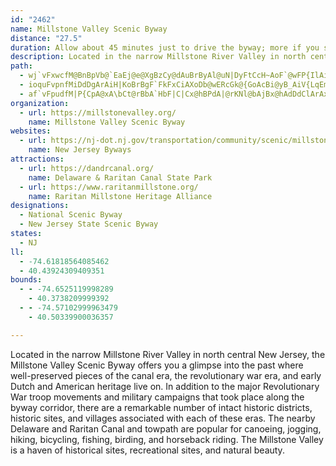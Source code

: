 ```yaml
---
id: "2462"
name: Millstone Valley Scenic Byway
distance: "27.5"
duration: Allow about 45 minutes just to drive the byway; more if you stop along the way.
description: Located in the narrow Millstone River Valley in north central New Jersey, the Millstone Valley Scenic byway offers you a glimpse into the past where well-preserved pieces of the canal era, the revolutionary war era, and early Dutch and American heritage live on.
path:
  - wj`vFxwcfM@BnBpVb@`EaEj@e@XgBzCy@dAuBrByAl@uN|DyFtCcH~AoF`@wFP{IlAiFrBsGlBaB|@cE`DyTtLaHzG}@v@o@XiCj@mG`A_LjAsKw@?aEeBk`@QuCxDzDrG`Ef@PDrAT^b@RrBD|Bm@xAeAjA_Bv@m@nAm@jDiCvCoAzF_DdHmDbEwAjCcBv@_AbAwCVa@zGeExNmAhGSpBSnB@fFd@bB?~AYfJ_CvFaDpCaCnCs@zEeEbCsClAs@nAWtDu@hDc@`Ia@fERnBRvC|@xBlApItGlCdCrEzEdA`B|JlSjNvR^PPElA_CnThUp@lAj@p@zLbMxTtRrLnJz@`FpHpY|GtRXdBXlHx@lDdBlEhQr\rAvBlCnDlCdCnHlE{AxH}BdQg@vA?@RJpB~A|Ar@bZzFbBn@p@f@v@fAbFfN`BxD`S~YrEzErAr@bCbAlCt@x@d@vF~FnCtAbAjA^jAHdADzEXrC^rA`B~C`AnCfDtObExJpKjOxAjCl@lBZdD?fAK~Ac@vBcBnE_@~AW`BKxAFfB`@|Bj@lAz@~@lDuFhBeBxAw@dEaBKgB?iB`D_W|E_\^sAz@qAb@[fBi@bEAnUfIbCl@|@?n@K~Ay@bFsDlPwKb@KnBiTt@_OhA{YBu@MuAbB{@xVeH~B_@rGQr@M~Aq@lHiGvBsAhCq@jMyBnAg@rAkAr@{@x@}ArC}Kt@gBbAqAbAy@tB{@dJqApLyBbGuAxAw@dEgD|FaEWNVOFZG[rDvPTjBR`FBlEPdCb@fBt@lBX`@y@x@cCb@{[NmDVsDdAuMfEcFrBcA~@eBrBmChFY\_ExB{ElDyBxBkKfNi@f@oARsQx@cBPeAXy@l@cAjAmA~B{AnBsAv@o@RyDVaB`HiCdSiCm@e@D
  - ioquFvpnfMiDdDgArAiH|KoBrBgF`FkFxCiAXoDb@wERcGk@{GoAcBi@yB_AiV{LqEmBkLsGgEaB_NgIeCuBmFqFaJiKgEoFgIsI}EkDwHsDwI{FgGmBeNkDyK{F
  - af`vFpudfM|P{CpA@xA\bCt@rBbA`HbF|C|Cx@hBPdA|@rKNl@bAjBx@hAdDdClArAxBxD|DfFlDlGpJzOnPvSrDjGzArBdF|J~NbTvCtG~EfOzKzVbAfBrElFvGtOx@nAdJfLxB~BvHrGfJrDnCtA
organization:
  - url: https://millstonevalley.org/
    name: Millstone Valley Scenic Byway
websites:
  - url: https://nj-dot.nj.gov/transportation/community/scenic/millstone.shtm
    name: New Jersey Byways
attractions:
  - url: https://dandrcanal.org/
    name: Delaware & Raritan Canal State Park
  - url: https://www.raritanmillstone.org/
    name: Raritan Millstone Heritage Alliance
designations:
  - National Scenic Byway
  - New Jersey State Scenic Byway
states:
  - NJ
ll:
  - -74.61818564085462
  - 40.43924309409351
bounds:
  - - -74.6525119998289
    - 40.3738209999392
  - - -74.57102999963479
    - 40.50339900036357

---
```


Located in the narrow Millstone River Valley in north central New Jersey, the Millstone Valley Scenic Byway offers you a glimpse into the past where well-preserved pieces of the canal era, the revolutionary war era, and early Dutch and American heritage live on. In addition to the major Revolutionary War troop movements and military campaigns that took place along the byway corridor, there are a remarkable number of intact historic districts, historic sites, and villages associated with each of these eras. The nearby Delaware and Raritan Canal and towpath are popular for canoeing, jogging, hiking, bicycling, fishing, birding, and horseback riding. The Millstone Valley is a haven of historical sites, recreational sites, and natural beauty.
